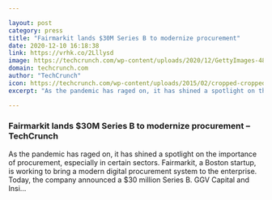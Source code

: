 ```yaml
---

layout: post
category: press
title: "Fairmarkit lands $30M Series B to modernize procurement"
date: 2020-12-10 16:18:38
link: https://vrhk.co/2Lllysd
image: https://techcrunch.com/wp-content/uploads/2020/12/GettyImages-484355041.jpg?w=600
domain: techcrunch.com
author: "TechCrunch"
icon: https://techcrunch.com/wp-content/uploads/2015/02/cropped-cropped-favicon-gradient.png?w=180
excerpt: "As the pandemic has raged on, it has shined a spotlight on the importance of procurement, especially in certain sectors. Fairmarkit, a Boston startup, is working to bring a modern digital procurement system to the enterprise. Today, the company announced a $30 million Series B. GGV Capital and Insi…"

---
```


### Fairmarkit lands $30M Series B to modernize procurement – TechCrunch

As the pandemic has raged on, it has shined a spotlight on the importance of procurement, especially in certain sectors. Fairmarkit, a Boston startup, is working to bring a modern digital procurement system to the enterprise. Today, the company announced a $30 million Series B. GGV Capital and Insi…